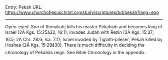 Entry: Pekah
URL: https://www.churchofjesuschrist.org/study/scriptures/bd/pekah?lang=eng

---

Open-eyed. Son of Remaliah; kills his master Pekahiah and becomes king of Israel (2Â Kgs. 15:25â32; 16:1); invades Judah with Rezin (2Â Kgs. 15:37; 16:5; 2Â Chr. 28:6; Isa. 7:1); Israel invaded by Tiglath-pileser; Pekah killed by Hoshea (2Â Kgs. 15:29â30). There is much difficulty in deciding the chronology of Pekahâs reign. See Bible Chronology in the appendix.
